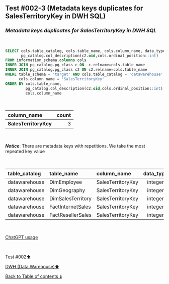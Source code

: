 ## Test #002-3 (Metadata keys duplicates for SalesTerritoryKey in DWH SQL)  

### **_Metadata keys duplicates for SalesTerritoryKey in DWH SQL_**  

<p><br></p>

````SQL
SELECT cols.table_catalog, cols.table_name, cols.column_name, data_type,
       pg_catalog.col_description(c2.oid,cols.ordinal_position::int)
FROM information_schema.columns cols
INNER JOIN pg_catalog.pg_class c ON  c.relname=cols.table_name
INNER JOIN pg_catalog.pg_class c2 ON c2.relname=cols.table_name
WHERE table_schema = 'target' AND cols.table_catalog = 'datawarehouse' AND cols.table_name<> 'Metadata' AND
      cols.column_name = 'SalesTerritoryKey'
ORDER BY cols.table_name,
   		 pg_catalog.col_description(c2.oid,cols.ordinal_position::int),
		 cols.column_name
````

<p><br></p>

| column_name               | count |
| :------------------------ | ----: |
| **SalesTerritoryKey**     | 3     |

<p><br></p>

**_Notice_**: There are metadata keys with repetitions. We take the most repeated key value  

<p><br></p>

| table_catalog | table_name        | column_name       | data_type | col_description | updated |
| :------------ | :---------------- | :---------------- | :-------: | :-------------: | :-----: |
| datawarehouse | DimEmployee       | SalesTerritoryKey | integer   | m033            | **m063**|
| datawarehouse | DimGeography      | SalesTerritoryKey | integer   | m142            | **m063**|
| datawarehouse | DimSalesTerritory | SalesTerritoryKey | integer   | **m063**        | **m063**|
| datawarehouse | FactInternetSales | SalesTerritoryKey | integer   | **m063**        | **m063**|
| datawarehouse | FactResellerSales | SalesTerritoryKey | integer   | **m063**        | **m063**|

<p><br></p> 

[ChatGPT usage](../../CHATGPT_USAGE.md)  

<p><br></p>

[Test #002:arrow_up:](t002.md)  

[DWH (Data Warehouse):arrow_up:](../dwh.md)  

[Back to Table of contents :arrow_double_up:](../../README.md)   
